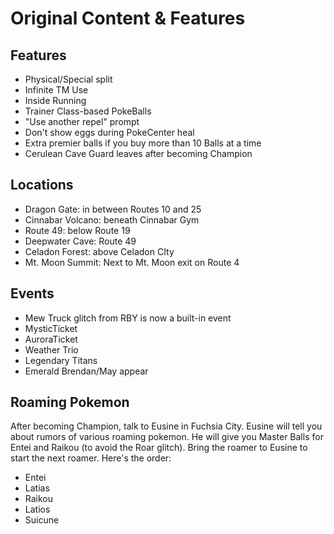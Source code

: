 # Original Content & Features
## Features
- Physical/Special split
- Infinite TM Use
- Inside Running
- Trainer Class-based PokeBalls
- "Use another repel" prompt
- Don't show eggs during PokeCenter heal
- Extra premier balls if you buy more than 10 Balls at a time
- Cerulean Cave Guard leaves after becoming Champion
## Locations
- Dragon Gate: in between Routes 10 and 25
- Cinnabar Volcano: beneath Cinnabar Gym
- Route 49: below Route 19
- Deepwater Cave: Route 49
- Celadon Forest: above Celadon CIty
- Mt. Moon Summit: Next  to Mt. Moon exit on Route 4
## Events
- Mew Truck glitch from RBY is now a built-in event
- MysticTicket
- AuroraTicket
- Weather Trio
- Legendary Titans
- Emerald Brendan/May appear
## Roaming Pokemon
After becoming Champion, talk to Eusine in Fuchsia City. 
Eusine will tell you about rumors of various roaming
pokemon. He will give you Master Balls for Entei and Raikou
(to avoid the Roar glitch). Bring the roamer to
Eusine to start the next roamer. Here's the order:
- Entei
- Latias
- Raikou
- Latios
- Suicune